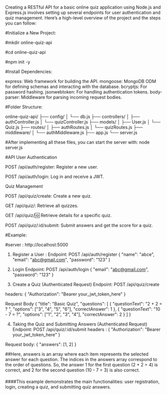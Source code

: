 Creating a RESTful API for a basic online quiz application using Node.js and Express.js involves setting up several endpoints for user authentication and quiz management.
Here’s a high-level overview of the project and the steps you can follow:


#Initialize a New Project:


 #mkdir online-quiz-api
 
 #cd online-quiz-api
 
 #npm init -y


#Install Dependencies:

express: Web framework for building the API.
mongoose: MongoDB ODM for defining schemas and interacting with the database.
bcryptjs: For password hashing.
jsonwebtoken: For handling authentication tokens.
body-parser: Middleware for parsing incoming request bodies.


#Folder Structure:


online-quiz-api/
├── config/
│   └── db.js
├── controllers/
│   ├── authController.js
│   └── quizController.js
├── models/
│   ├── User.js
│   └── Quiz.js
├── routes/
│   ├── authRoutes.js
│   └── quizRoutes.js
├── middleware/
│   └── authMiddleware.js
├── app.js
└── server.js


#After implementing all these files, you can start the server with:
node server.js


#API
User Authentication

POST /api/auth/register: Register a new user.

POST /api/auth/login: Log in and receive a JWT.

Quiz Management

POST /api/quiz/create: Create a new quiz.

GET /api/quiz/: Retrieve all quizzes.

GET /api/quiz/:id: Retrieve details for a specific quiz.

POST /api/quiz/:id/submit: Submit answers and get the score for a quiz.



#Example:


#server : http://localhost:5000

1. Register a User :
  Endpoint: POST /api/auth/register
{
  "name": "abce",
  "email": "abc@gmail.com",
  "password": "123"
}


2. Login
Endpoint: POST /api/auth/login
{
  "email": "abc@gmail.com",
  "password": "123"
}


3. Create a Quiz (Authenticated Request)
Endpoint: POST /api/quiz/create


headers:
{
  "Authorization": "Bearer your_jwt_token_here"
}


Request Body
{
  "title": "Basic Quiz",
  "questions": [
    {
      "questionText": "2 + 2 = ? ",
      "options": ["3", "4", "5", "6"],
      "correctAnswer": 1
    },
    {
      "questionText": "10 - 7 = ?",
      "options": ["1", "2", "3", "4"],
      "correctAnswer": 2
    }
  ]
}


4. Taking the Quiz and Submitting Answers (Authenticated Request)
   Endpoint: POST /api/quiz/:id/submit
   headers :
{
  "Authorization": "Bearer your_jwt_token_here"
}


Request body:
{
  "answers": [1, 2]
}


##Here, answers is an array where each item represents the selected answer for each question. 
The indices in the answers array correspond to the order of questions. 
So, the answer 1 for the first question (2 + 2 = 4) is correct, and 2 for the second question (10 - 7 = 3) is also correct.


####
####This example demonstrates the main functionalities: user registration, login, creating a quiz, and submitting quiz answers.
